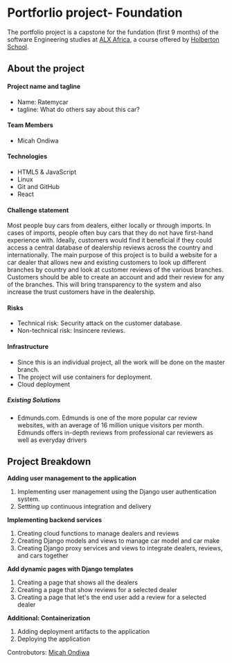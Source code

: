 # Portforlio project- Foundation 

The portfolio project is a capstone for the fundation (first 9 months) of the software Engineering studies at [ALX Africa](https://www.alxafrica.com/software-engineering-2022/), a course offered by [Holberton School](https://www.holbertonschool.com/).

## About the project

#### Project name and tagline

- Name: Ratemycar
- tagline: What do others say about this car? 

#### Team Members

- Micah Ondiwa

#### Technologies
- HTML5 & JavaScript 
- Linux
- Git and GitHub
- React


#### Challenge statement

Most people buy cars from dealers, either locally or through imports. In cases of imports, people often buy cars that they do not have first-hand experience with. Ideally,  customers would find it beneficial if they could access a central database of dealership reviews across the country and internationally. The main purpose of this project is to build a website for a car dealer that allows new and existing customers to look up different branches by country and look at customer reviews of the various branches. Customers should be able to create an account and add their review for any of the branches. This will bring transparency to the system and also increase the trust customers have in the dealership.

#### Risks
- Technical risk: Security attack on the customer database.
- Non-technical risk: Insincere reviews.

#### Infrastructure
- Since this is an individual project, all the work will be done on the master branch.
- The project will use containers for deployment. 
- Cloud deployment 

##### Existing Solutions

- Edmunds.com. Edmunds is one of the more popular car review websites, with an average of 16 million unique visitors per month. Edmunds offers in-depth reviews from professional car reviewers as well as everyday drivers



## Project Breakdown

**Adding user management to the application**
1. Implementing user management using the Django user authentication system.
2. Settting up continuous integration and delivery

**Implementing backend services**
1. Creating cloud functions to manage dealers and reviews
2. Creating  Django models and views to manage car model and car make
3. Creating Django proxy services and views to integrate dealers, reviews, and cars together
 
**Add dynamic pages with Django templates**
1. Creating a page that shows all the dealers
2. Creating a page that show reviews for a selected dealer
3. Creating a page that let's the end user add a review for a selected dealer

**Additional: Containerization**
1. Adding deployment artifacts to the application
2. Deploying the application


Controbutors: [Micah Ondiwa](https://www.linkedin.com/in/micahondiwa/)
